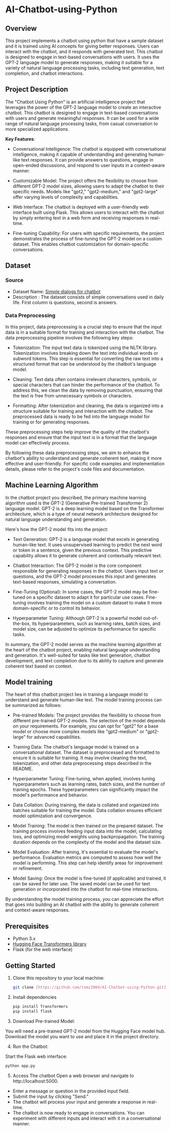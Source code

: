 # AI-Chatbot-using-Python
## Overview
This project implements a chatbot using python that have a sample dataset and it is trained using AI concepts for giving better responses. Users can interact with the chatbot, and it responds with generated text. This chatbot is designed to engage in text-based conversations with users. It uses the GPT-2 language model to generate responses, making it suitable for a variety of natural language processing tasks, including text generation, text completion, and chatbot interactions.

## Project Description
The "Chatbot Using Python" is an artificial intelligence project that leverages the power of the GPT-2 language model to create an interactive chatbot. This chatbot is designed to engage in text-based conversations with users and generate meaningful responses. It can be used for a wide range of natural language processing tasks, from casual conversation to more specialized applications.

**Key Features**:
- Conversational Intelligence: The chatbot is equipped with conversational intelligence, making it capable of understanding and generating human-like text responses. It can provide answers to questions, engage in open-ended discussions, and respond to user inputs in a context-aware manner.

- Customizable Model: The project offers the flexibility to choose from different GPT-2 model sizes, allowing users to adapt the chatbot to their specific needs. Models like "gpt2," "gpt2-medium," and "gpt2-large" offer varying levels of complexity and capabilities.

- Web Interface: The chatbot is deployed with a user-friendly web interface built using Flask. This allows users to interact with the chatbot by simply entering text in a web form and receiving responses in real-time.

- Fine-tuning Capability: For users with specific requirements, the project demonstrates the process of fine-tuning the GPT-2 model on a custom dataset. This enables chatbot customization for domain-specific conversations.

## Dataset

### Source
- Dataset Name: [Simple dialogs for chatbot](https://www.kaggle.com/datasets/grafstor/simple-dialogs-for-chatbot)
- Description : The dataset consists of simple conversations used in daily life. First column is questions, second is answers.

### Data Preprocessing
In this project, data preprocessing is a crucial step to ensure that the input data is in a suitable format for training and interaction with the chatbot. The data preprocessing pipeline involves the following key steps:

- Tokenization: The input text data is tokenized using the NLTK library. Tokenization involves breaking down the text into individual words or subword tokens. This step is essential for converting the raw text into a structured format that can be understood by the chatbot's language model.

- Cleaning: Text data often contains irrelevant characters, symbols, or special characters that can hinder the performance of the chatbot. To address this, we clean the data by removing punctuation, ensuring that the text is free from unnecessary symbols or characters.

- Formatting: After tokenization and cleaning, the data is organized into a structure suitable for training and interaction with the chatbot. The preprocessed data is ready to be fed into the language model for training or for generating responses.

These preprocessing steps help improve the quality of the chatbot's responses and ensure that the input text is in a format that the language model can effectively process.

By following these data preprocessing steps, we aim to enhance the chatbot's ability to understand and generate coherent text, making it more effective and user-friendly.
For specific code examples and implementation details, please refer to the project's code files and documentation.

## Machine Learning Algorithm
In the chatbot project you described, the primary machine learning algorithm used is the GPT-2 (Generative Pre-trained Transformer 2) language model. GPT-2 is a deep learning model based on the Transformer architecture, which is a type of neural network architecture designed for natural language understanding and generation.

Here's how the GPT-2 model fits into the project:

- Text Generation: GPT-2 is a language model that excels in generating human-like text. It uses unsupervised learning to predict the next word or token in a sentence, given the previous context. This predictive capability allows it to generate coherent and contextually relevant text.

- Chatbot Interaction: The GPT-2 model is the core component responsible for generating responses in the chatbot. Users input text or questions, and the GPT-2 model processes this input and generates text-based responses, simulating a conversation.

- Fine-Tuning (Optional): In some cases, the GPT-2 model may be fine-tuned on a specific dataset to adapt it for particular use cases. Fine-tuning involves training the model on a custom dataset to make it more domain-specific or to control its behavior.

- Hyperparameter Tuning: Although GPT-2 is a powerful model out-of-the-box, its hyperparameters, such as learning rates, batch sizes, and model size, can be adjusted to optimize its performance for specific tasks.

In summary, the GPT-2 model serves as the machine learning algorithm at the heart of the chatbot project, enabling natural language understanding and generation. It's well-suited for tasks like text generation, chatbot development, and text completion due to its ability to capture and generate coherent text based on context.

## Model training
The heart of this chatbot project lies in training a language model to understand and generate human-like text. The model training process can be summarized as follows:

- Pre-trained Models: The project provides the flexibility to choose from different pre-trained GPT-2 models. The selection of the model depends on your requirements. For example, you can opt for "gpt2" for a base model or choose more complex models like "gpt2-medium" or "gpt2-large" for advanced capabilities.

- Training Data: The chatbot's language model is trained on a conversational dataset. The dataset is preprocessed and formatted to ensure it is suitable for training. It may involve cleaning the text, tokenization, and other data preprocessing steps described in the README.

- Hyperparameter Tuning: Fine-tuning, when applied, involves tuning hyperparameters such as learning rates, batch sizes, and the number of training epochs. These hyperparameters can significantly impact the model's performance and behavior.

- Data Collation: During training, the data is collated and organized into batches suitable for training the model. Data collation ensures efficient model optimization and convergence.

- Model Training: The model is then trained on the prepared dataset. The training process involves feeding input data into the model, calculating loss, and optimizing model weights using backpropagation. The training duration depends on the complexity of the model and the dataset size.

- Model Evaluation: After training, it's essential to evaluate the model's performance. Evaluation metrics are computed to assess how well the model is performing. This step can help identify areas for improvement or refinement.

- Model Saving: Once the model is fine-tuned (if applicable) and trained, it can be saved for later use. The saved model can be used for text generation or incorporated into the chatbot for real-time interactions.

By understanding the model training process, you can appreciate the effort that goes into building an AI chatbot with the ability to generate coherent and context-aware responses.

## Prerequisites

- Python 3.x
- [Hugging Face Transformers library](https://github.com/huggingface/transformers)
- Flask (for the web interface)

## Getting Started

1. Clone this repository to your local machine:
   ```bash
   git clone [https://github.com/tamz2004/AI-Chatbot-using-Python.git]
   ```

2. Install dependencies
   ```bash
   pip install Transformers
   pip install flask
   ```
3. Download Pre-trained Model:

You will need a pre-trained GPT-2 model from the Hugging Face model hub. Download the model you want to use and place it in the project directory.

4. Run the Chatbot:

Start the Flask web interface:
```bash
python app.py
```

5. Access The chatbot
 Open a web browser and navigate to http://localhost:5000.
- Enter a message or question in the provided input field.
- Submit the input by clicking "Send."
- The chatbot will process your input and generate a response in real-time.
- The chatbot is now ready to engage in conversations. You can experiment with different inputs and interact with it in a conversational manner.

